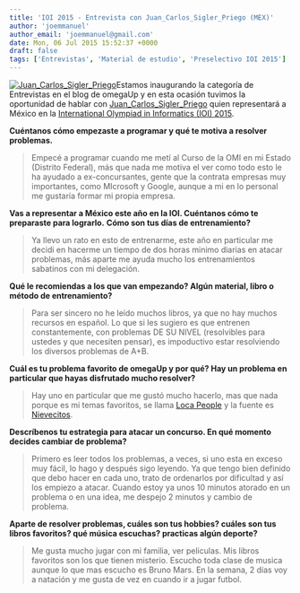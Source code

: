 ```yaml
---
title: 'IOI 2015 - Entrevista con Juan_Carlos_Sigler_Priego (MEX)'
author: 'joemmanuel'
author_email: 'joemmanuel@gmail.com'
date: Mon, 06 Jul 2015 15:52:37 +0000
draft: false
tags: ['Entrevistas', 'Material de estudio', 'Preselectivo IOI 2015']
---
```


[![Juan_Carlos_Sigler_Priego](/images/image1.jpg)](/images/image1.jpg)Estamos inaugurando la categoría de Entrevistas en el blog de omegaUp y en esta ocasión tuvimos la oportunidad de hablar con [Juan\_Carlos\_Sigler\_Priego](https://omegaup.com/profile/Juan_Carlos_Sigler_Priego) quien representará a México en la [International Olympiad in Informatics (IOI) 2015](http://ioi2015.kz/).

**Cuéntanos cómo empezaste a programar y qué te motiva a resolver problemas.**

> Empecé a programar cuando me metí al Curso de la OMI en mi Estado (Distrito Federal), más que nada me motiva el ver como todo esto le ha ayudado a ex-concursantes, gente que la contrata empresas muy importantes, como MIcrosoft y Google, aunque a mi en lo personal me gustaría formar mi propia empresa.

**Vas a representar a México este año en la IOI. Cuéntanos cómo te preparaste para lograrlo.** **Cómo son tus días de entrenamiento?**

> Ya llevo un rato en esto de entrenarme, este año en particular me decidi en hacerme un tiempo de dos horas minimo diarias en atacar problemas, más aparte me ayuda mucho los entrenamientos sabatinos con mi delegación.

**Qué le recomiendas a los que van empezando? Algún material, libro o método de entrenamiento?**

> Para ser sincero no he leído muchos libros, ya que no hay muchos recursos en español. Lo que si les sugiero es que entrenen constantemente, con problemas DE SU NIVEL (resolvibles para ustedes y que necesiten pensar), es impoductivo estar resolviendo los diversos problemas de A+B.

**Cuál es tu problema favorito de omegaUp y por qué? Hay un problema en particular que hayas disfrutado mucho resolver?**

> Hay uno en particular que me gustó mucho hacerlo, mas que nada porque es mi temas favoritos, se llama [Loca People](https://omegaup.com/arena/problem/Loca-People) y la fuente es [Nievecitos](https://omegaup.com/profile/garo.edgar21).

**Descríbenos tu estrategia para atacar un concurso. En qué momento decides cambiar de problema?**

> Primero es leer todos los problemas, a veces, si uno esta en exceso muy fácil, lo hago y después sigo leyendo. Ya que tengo bien definido que debo hacer en cada uno, trato de ordenarlos por dificultad y así los empiezo a atacar. Cuando estoy ya unos 10 minutos atorado en un problema o en una idea, me despejo 2 minutos y cambio de problema.

**Aparte de resolver problemas, cuáles son tus hobbies? cuáles son tus libros favoritos? qué música escuchas? practicas algún deporte?**

> Me gusta mucho jugar con mi familia, ver peliculas. Mis libros favoritos son los que tienen misterio. Escucho toda clase de musica aunque lo que mas escucho es Bruno Mars. En la semana, 2 días voy a natación y me gusta de vez en cuando ir a jugar futbol.
